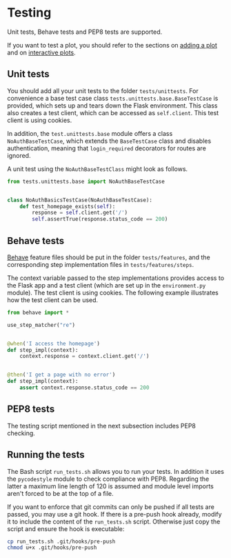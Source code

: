 # Testing

Unit tests, Behave tests and PEP8 tests are supported.

If you want to test a plot, you should refer to the sections on [adding a plot](adding-a-plot.md) and on [interactive plots](interactive-plots.md).

## Unit tests

You should add all your unit tests to the folder `tests/unittests`. For convenience a base test case class `tests.unittests.base.BaseTestCase` is provided, which sets up and tears down the Flask environment. This class also creates a test client, which can be accessed as `self.client`. This test client is using cookies.

In addition, the `test.unittests.base` module offers a class `NoAuthBaseTestCase`, which extends the `BaseTestCase` class and disables authentication, meaning that `login_required` decorators for routes are ignored.

A unit test using the `NoAuthBaseTestClass` might look as follows.

```python
from tests.unittests.base import NoAuthBaseTestCase


class NoAuthBasicsTestCase(NoAuthBaseTestCase):
    def test_homepage_exists(self):
        response = self.client.get('/')
        self.assertTrue(response.status_code == 200)
```

## Behave tests

[Behave](https://pythonhosted.org/behave/index.html) feature files should be put in the folder `tests/features`, and the corresponding step implementation files in `tests/features/steps`.

The context variable passed to the step implementations provides access to the Flask app and a test client (which are set up in the `environment.py` module). The test client is using cookies. The following example illustrates how the test client can  be used.

```python
from behave import *

use_step_matcher("re")


@when('I access the homepage')
def step_impl(context):
    context.response = context.client.get('/')


@then('I get a page with no error')
def step_impl(context):
    assert context.response.status_code == 200
```

## PEP8 tests

The testing script mentioned in the next subsection includes PEP8 checking.

## Running the tests 

The Bash script `run_tests.sh` allows you to run your tests. In addition it uses the `pycodestyle` module to check compliance with PEP8. Regarding the latter a maximum line length of 120 is assumed and module level imports aren't forced to be at the top of a file.

If you want to enforce that git commits can only be pushed if all tests are passed, you may use a git hook. If there is a pre-push hook already, modify it to include the content of the `run_tests.sh` script. Otherwise just copy the script and ensure the hook is executable:

```bash
cp run_tests.sh .git/hooks/pre-push
chmod u+x .git/hooks/pre-push
```
